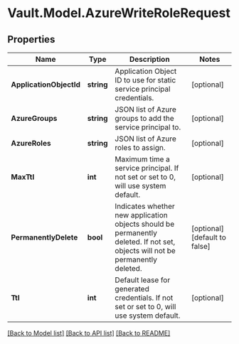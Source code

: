 # Vault.Model.AzureWriteRoleRequest

## Properties

Name | Type | Description | Notes
------------ | ------------- | ------------- | -------------
**ApplicationObjectId** | **string** | Application Object ID to use for static service principal credentials. | [optional] 
**AzureGroups** | **string** | JSON list of Azure groups to add the service principal to. | [optional] 
**AzureRoles** | **string** | JSON list of Azure roles to assign. | [optional] 
**MaxTtl** | **int** | Maximum time a service principal. If not set or set to 0, will use system default. | [optional] 
**PermanentlyDelete** | **bool** | Indicates whether new application objects should be permanently deleted. If not set, objects will not be permanently deleted. | [optional] [default to false]
**Ttl** | **int** | Default lease for generated credentials. If not set or set to 0, will use system default. | [optional] 

[[Back to Model list]](../README.md#documentation-for-models) [[Back to API list]](../README.md#documentation-for-api-endpoints) [[Back to README]](../README.md)

